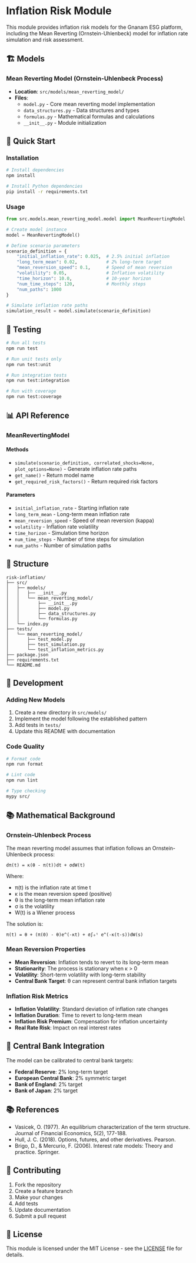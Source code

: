 # Inflation Risk Module

This module provides inflation risk models for the Gnanam ESG platform, including the Mean Reverting (Ornstein-Uhlenbeck) model for inflation rate simulation and risk assessment.

## 🏗️ Models

### Mean Reverting Model (Ornstein-Uhlenbeck Process)
- **Location**: `src/models/mean_reverting_model/`
- **Files**:
  - `model.py` - Core mean reverting model implementation
  - `data_structures.py` - Data structures and types
  - `formulas.py` - Mathematical formulas and calculations
  - `__init__.py` - Module initialization

## 🚀 Quick Start

### Installation

```bash
# Install dependencies
npm install

# Install Python dependencies
pip install -r requirements.txt
```

### Usage

```python
from src.models.mean_reverting_model.model import MeanRevertingModel

# Create model instance
model = MeanRevertingModel()

# Define scenario parameters
scenario_definition = {
    "initial_inflation_rate": 0.025,  # 2.5% initial inflation
    "long_term_mean": 0.02,           # 2% long-term target
    "mean_reversion_speed": 0.1,      # Speed of mean reversion
    "volatility": 0.05,               # Inflation volatility
    "time_horizon": 10.0,             # 10-year horizon
    "num_time_steps": 120,            # Monthly steps
    "num_paths": 1000
}

# Simulate inflation rate paths
simulation_result = model.simulate(scenario_definition)
```

## 🧪 Testing

```bash
# Run all tests
npm run test

# Run unit tests only
npm run test:unit

# Run integration tests
npm run test:integration

# Run with coverage
npm run test:coverage
```

## 📊 API Reference

### MeanRevertingModel

#### Methods

- `simulate(scenario_definition, correlated_shocks=None, plot_options=None)` - Generate inflation rate paths
- `get_name()` - Return model name
- `get_required_risk_factors()` - Return required risk factors

#### Parameters

- `initial_inflation_rate` - Starting inflation rate
- `long_term_mean` - Long-term mean inflation rate
- `mean_reversion_speed` - Speed of mean reversion (kappa)
- `volatility` - Inflation rate volatility
- `time_horizon` - Simulation time horizon
- `num_time_steps` - Number of time steps for simulation
- `num_paths` - Number of simulation paths

## 📁 Structure

```
risk-inflation/
├── src/
│   ├── models/
│   │   ├── __init__.py
│   │   └── mean_reverting_model/
│   │       ├── __init__.py
│   │       ├── model.py
│   │       ├── data_structures.py
│   │       └── formulas.py
│   └── index.py
├── tests/
│   └── mean_reverting_model/
│       ├── test_model.py
│       ├── test_simulation.py
│       └── test_inflation_metrics.py
├── package.json
├── requirements.txt
└── README.md
```

## 🔧 Development

### Adding New Models

1. Create a new directory in `src/models/`
2. Implement the model following the established pattern
3. Add tests in `tests/`
4. Update this README with documentation

### Code Quality

```bash
# Format code
npm run format

# Lint code
npm run lint

# Type checking
mypy src/
```

## 📚 Mathematical Background

### Ornstein-Uhlenbeck Process

The mean reverting model assumes that inflation follows an Ornstein-Uhlenbeck process:

```
dπ(t) = κ(θ - π(t))dt + σdW(t)
```

Where:
- π(t) is the inflation rate at time t
- κ is the mean reversion speed (positive)
- θ is the long-term mean inflation rate
- σ is the volatility
- W(t) is a Wiener process

The solution is:
```
π(t) = θ + (π(0) - θ)e^(-κt) + σ∫₀ᵗ e^(-κ(t-s))dW(s)
```

### Mean Reversion Properties

- **Mean Reversion**: Inflation tends to revert to its long-term mean
- **Stationarity**: The process is stationary when κ > 0
- **Volatility**: Short-term volatility with long-term stability
- **Central Bank Target**: θ can represent central bank inflation targets

### Inflation Risk Metrics

- **Inflation Volatility**: Standard deviation of inflation rate changes
- **Inflation Duration**: Time to revert to long-term mean
- **Inflation Risk Premium**: Compensation for inflation uncertainty
- **Real Rate Risk**: Impact on real interest rates

## 🏦 Central Bank Integration

The model can be calibrated to central bank targets:
- **Federal Reserve**: 2% long-term target
- **European Central Bank**: 2% symmetric target
- **Bank of England**: 2% target
- **Bank of Japan**: 2% target

## 📚 References

- Vasicek, O. (1977). An equilibrium characterization of the term structure. Journal of Financial Economics, 5(2), 177-188.
- Hull, J. C. (2018). Options, futures, and other derivatives. Pearson.
- Brigo, D., & Mercurio, F. (2006). Interest rate models: Theory and practice. Springer.

## 🤝 Contributing

1. Fork the repository
2. Create a feature branch
3. Make your changes
4. Add tests
5. Update documentation
6. Submit a pull request

## 📄 License

This module is licensed under the MIT License - see the [LICENSE](LICENSE) file for details. 